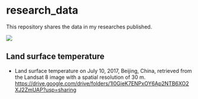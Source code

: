 # research_data
This repository shares the data in my researches published.

![](lst_2017_07_10_beijing.png|width=10)
## Land surface temperature
- Land surface temperature on July 10, 2017, Beijing, China, retrieved from the Landsat 8 image with a spatial resolution of 30 m.
https://drive.google.com/drive/folders/1l0GieK7ENPxOY6Ap2NTB6XO2XJ2ZmUAP?usp=sharing
